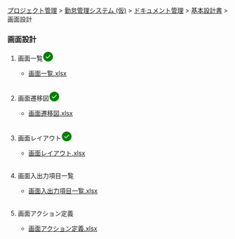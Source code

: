 [プロジェクト管理](../../../../../index.html) > [勤怠管理システム (仮)](../../../../index.html) > [ドキュメント管理](../../../index.html) > [基本設計書](../../index.html) > 画面設計

### 画面設計

1. 画面一覧<svg width="24" height="24" viewBox="0 0 24 24" fill="currentColor" style="display: inline-block;vertical-align: text-bottom;color: green;"><path fill-rule="evenodd" d="M1 12C1 5.925 5.925 1 12 1s11 4.925 11 11-4.925 11-11 11S1 18.075 1 12zm16.28-2.72a.75.75 0 00-1.06-1.06l-5.97 5.97-2.47-2.47a.75.75 0 00-1.06 1.06l3 3a.75.75 0 001.06 0l6.5-6.5z"></path></svg><br>
   * [画面一覧.xlsx](./画面一覧.xlsx)<br><br>

2. 画面遷移図<svg width="24" height="24" viewBox="0 0 24 24" fill="currentColor" style="display: inline-block;vertical-align: text-bottom;color: green;"><path fill-rule="evenodd" d="M1 12C1 5.925 5.925 1 12 1s11 4.925 11 11-4.925 11-11 11S1 18.075 1 12zm16.28-2.72a.75.75 0 00-1.06-1.06l-5.97 5.97-2.47-2.47a.75.75 0 00-1.06 1.06l3 3a.75.75 0 001.06 0l6.5-6.5z"></path></svg><br>
   * [画面遷移図.xlsx](./画面遷移図.xlsx)<br><br>

3. 画面レイアウト<svg width="24" height="24" viewBox="0 0 24 24" fill="currentColor" style="display: inline-block;vertical-align: text-bottom;color: green;"><path fill-rule="evenodd" d="M1 12C1 5.925 5.925 1 12 1s11 4.925 11 11-4.925 11-11 11S1 18.075 1 12zm16.28-2.72a.75.75 0 00-1.06-1.06l-5.97 5.97-2.47-2.47a.75.75 0 00-1.06 1.06l3 3a.75.75 0 001.06 0l6.5-6.5z"></path></svg><br>
   * [画面レイアウト.xlsx](./画面レイアウト.xlsx)<br><br>

4. 画面入出力項目一覧<br>
   * [画面入出力項目一覧.xlsx](./画面入出力項目一覧.xlsx)<br><br>

5. 画面アクション定義<br>
   * [画面アクション定義.xlsx](./画面アクション定義.xlsx)<br><br>
